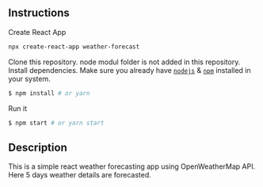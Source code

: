 
## Instructions



Create React App
```bash
npx create-react-app weather-forecast
```
Clone this repository.
node modul folder is not added in this repository.
Install dependencies. Make sure you already have [`nodejs`](https://nodejs.org/en/) & [`npm`](https://www.npmjs.com/) installed in your system.
```bash
$ npm install # or yarn
```

Run it
```bash
$ npm start # or yarn start
```

## Description
This is a simple react weather forecasting app using OpenWeatherMap API. Here 5 days weather details are forecasted.

